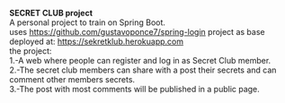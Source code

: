 **SECRET CLUB project**<br>
A personal project to train on Spring Boot.<br>
uses https://github.com/gustavoponce7/spring-login project as base
<br>
deployed at: https://sekretklub.herokuapp.com <br>
the project:<br>
1.-A web where people can register and log in as Secret Club member. <br>
2.-The secret club members can share with a post their secrets and can comment other members secrets.<br>
3.-The post with most comments will be published in a public page.
